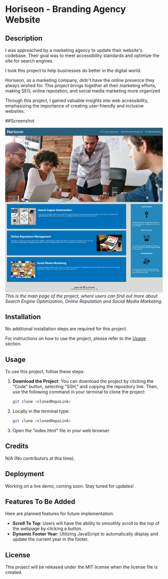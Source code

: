 # Horiseon - Branding Agency Website

## Description

I was approached by a marketing agency to update their website's codebase. Their goal was to meet accessibility standards and optimize the site for search engines.

I took this project to help businesses do better in the digital world.

Horiseon, as a marketing company, didn't have the online presence they always wished for. This project brings together all their marketing efforts, making SEO, online reputation, and social media marketing more organized

Through this project, I gained valuable insights into web accessibility, emphasizing the importance of creating user-friendly and inclusive websites.

##Screenshot

![Main Page](./assets/images/horiseon-website.png)
*This is the main page of the project, where users can find out more about Search Engine Optimization, Online Reputation and Social Media Marketing.*

## Installation

No additional installation steps are required for this project.

For instructions on how to use the project, please refer to the [Usage](#usage) section.

## Usage

To use this project, follow these steps:

1. **Download the Project**: You can download the project by clicking the "Code" button, selecting "SSH," and copying the repository link. Then, use the following command in your terminal to clone the project:

   ```bash
   git clone <clonedRepoLink>
   ```

2. Locally in the terminal type: 
    ```bash
    git clone <clonedRepoLink>
    ``` 

3. Open the "index.html" file in your web browser.

## Credits

N/A (No contributors at this time).

## Deployment

Working on a live demo, coming soon. Stay tuned for updates!

## Features To Be Added

Here are planned features for future implementation:

- **Scroll To Top**: Users will have the ability to smoothly scroll to the top of the webpage by clicking a button.
- **Dynamic Footer Year**: Utilizing JavaScript to automatically display and update the current year in the footer.

## License

This project will be released under the MIT license when the license file is created.